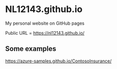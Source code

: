 # NL12143.github.io

My personal website on GitHub pages

Public URL = https://nl12143.github.io/ 

## Some examples

https://azure-samples.github.io/ContosoInsurance/ 
